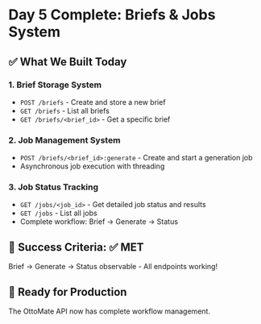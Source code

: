 # Day 5 Complete: Briefs & Jobs System

## ✅ What We Built Today

### 1. Brief Storage System
- `POST /briefs` - Create and store a new brief
- `GET /briefs` - List all briefs  
- `GET /briefs/<brief_id>` - Get a specific brief

### 2. Job Management System
- `POST /briefs/<brief_id>:generate` - Create and start a generation job
- Asynchronous job execution with threading

### 3. Job Status Tracking
- `GET /jobs/<job_id>` - Get detailed job status and results
- `GET /jobs` - List all jobs
- Complete workflow: Brief → Generate → Status

## 🎯 Success Criteria: ✅ MET
Brief → Generate → Status observable - All endpoints working!

## 🚀 Ready for Production
The OttoMate API now has complete workflow management.
